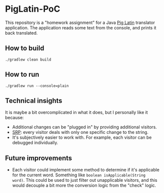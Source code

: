 # PigLatin-PoC

This repository is a "homework assignment" for a Java [Pig Latin](https://en.wikipedia.org/wiki/Pig_Latin) translator application. The application reads some text from the console, and prints it back translated.

## How to build
```
./gradlew clean build
```

## How to run
```
./gradlew run --console=plain
```

## Technical insights

It is maybe a bit overcomplicated in what it does, but I personally like it because:
- Additional changes can be "plugged in" by providing additional visitors.
- [SRP](https://en.wikipedia.org/wiki/Single-responsibility_principle): every visitor deals with only one specific change to the string.
- It's subjectively easier to work with. For example, each visitor can be debugged individually.

## Future improvements
- Each visitor could implement some method to determine if it's applicable for the current word. Something like `boolean isApplicable(String word)`. This could be used to just filter out unapplicable visitors, and this would decouple a bit more the conversion logic from the "check" logic.
